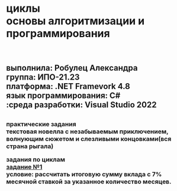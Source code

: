 <h1> циклы <br>основы алгоритмизации и программирования <h1>  <h2> <br>выполнила: Робулец Александра <br>группа: ИПО-21.23 <br>платформа: .NET Framevork 4.8 <br>язык программирования: C# <br>:среда разработки: Visual Studio 2022 <h2>

<h3>практические задания <br>текстовая новелла с незабываемым приключением, волнующим сюжетом и слезливыми концовками(вся страна рыгала)

задания по циклам <br>[задание №1](https://github.com/sasageyoas/domashka/blob/main/cikli/calc1.cs) <br>условие: рассчитать итоговую сумму вклада с 7% месячной ставкой за указанное количество месяцев. <h3>

